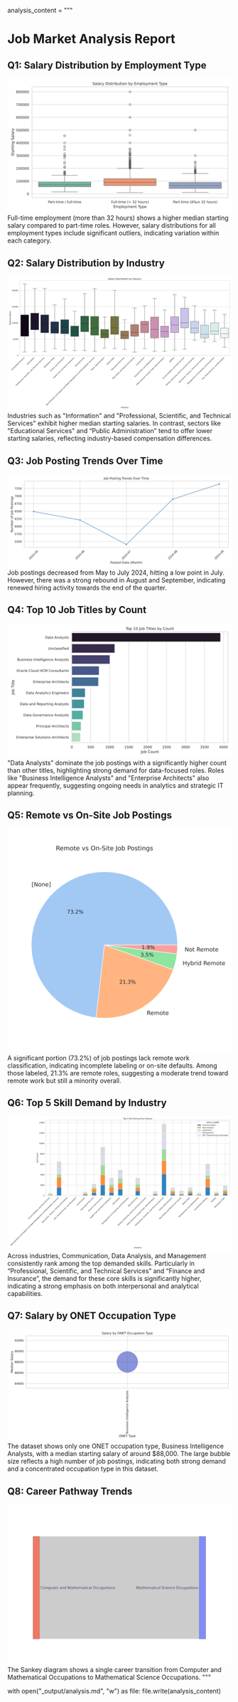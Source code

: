 analysis_content = """
# Job Market Analysis Report

## Q1: Salary Distribution by Employment Type
![Q1 Salary Distribution by Employment Type](_output/q1_salary_by_employment_type.svg)
Full-time employment (more than 32 hours) shows a higher median starting salary compared to part-time roles. However, salary distributions for all employment types include significant outliers, indicating variation within each category.

## Q2: Salary Distribution by Industry
![Q2 Salary Distribution by Industry](_output/q2_salary_by_industry.svg)
Industries such as "Information" and "Professional, Scientific, and Technical Services" exhibit higher median starting salaries. In contrast, sectors like "Educational Services" and “Public Administration” tend to offer lower starting salaries, reflecting industry-based compensation differences.

## Q3: Job Posting Trends Over Time
![Q3 Job Posting Trends Over Time](_output/q3_posting_trend.svg)
Job postings decreased from May to July 2024, hitting a low point in July. However, there was a strong rebound in August and September, indicating renewed hiring activity towards the end of the quarter.

## Q4: Top 10 Job Titles by Count
![Q4 Top 10 Job Titles](_output/q4_top_titles.svg)
"Data Analysts" dominate the job postings with a significantly higher count than other titles, highlighting strong demand for data-focused roles. Roles like "Business Intelligence Analysts" and "Enterprise Architects" also appear frequently, suggesting ongoing needs in analytics and strategic IT planning.

## Q5: Remote vs On-Site Job Postings
![Q5 Remote vs On-Site Job Postings](_output/q5_remote_vs_onsite.svg)
A significant portion (73.2%) of job postings lack remote work classification, indicating incomplete labeling or on-site defaults. Among those labeled, 21.3% are remote roles, suggesting a moderate trend toward remote work but still a minority overall.

## Q6: Top 5 Skill Demand by Industry
![Q6 Top 5 Skill Demand by Industry](_output/q6_skill_stacked.svg)
Across industries, Communication, Data Analysis, and Management consistently rank among the top demanded skills. Particularly in “Professional, Scientific, and Technical Services” and “Finance and Insurance”, the demand for these core skills is significantly higher, indicating a strong emphasis on both interpersonal and analytical capabilities.

## Q7: Salary by ONET Occupation Type
![Q7 Salary by ONET Occupation Type](_output/q7_onet_bubble.svg)
The dataset shows only one ONET occupation type, Business Intelligence Analysts, with a median starting salary of around $88,000. The large bubble size reflects a high number of job postings, indicating both strong demand and a concentrated occupation type in this dataset.

## Q8: Career Pathway Trends
![Q8 Career Pathway Sankey](_output/q8_career_sankey.svg)
The Sankey diagram shows a single career transition from Computer and Mathematical Occupations to Mathematical Science Occupations.
"""

with open("_output/analysis.md", "w") as file:
    file.write(analysis_content)